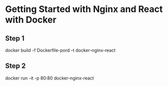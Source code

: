 # Getting Started with Nginx and React with Docker

## Step 1

docker build -f Dockerfile-pord -t docker-nginx-react

## Step 2

docker run -it -p 80:80 docker-nginx-react
